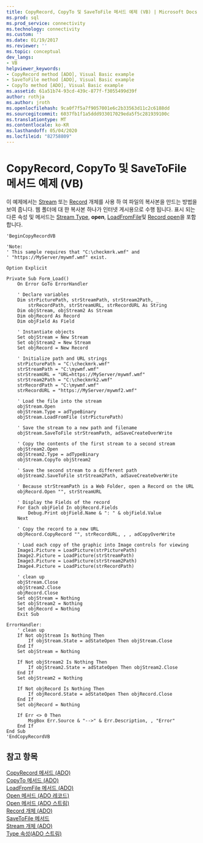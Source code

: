 ```yaml
---
title: CopyRecord, CopyTo 및 SaveToFile 메서드 예제 (VB) | Microsoft Docs
ms.prod: sql
ms.prod_service: connectivity
ms.technology: connectivity
ms.custom: ''
ms.date: 01/19/2017
ms.reviewer: ''
ms.topic: conceptual
dev_langs:
- VB
helpviewer_keywords:
- CopyRecord method [ADO], Visual Basic example
- SaveToFile method [ADO], Visual Basic example
- CopyTo method [ADO], Visual Basic example
ms.assetid: 61a51b74-93cd-439c-877f-f3055499d39f
author: rothja
ms.author: jroth
ms.openlocfilehash: 9ca0f7f5a7f9057001e6c2b33563d11c2c6188dd
ms.sourcegitcommit: 6037fb1f1a5ddd933017029eda5f5c281939100c
ms.translationtype: MT
ms.contentlocale: ko-KR
ms.lasthandoff: 05/04/2020
ms.locfileid: "82758809"
---
```

# <a name="copyrecord-copyto-and-savetofile-methods-example-vb"></a>CopyRecord, CopyTo 및 SaveToFile 메서드 예제 (VB)
이 예제에서는 [Stream](../../../ado/reference/ado-api/stream-object-ado.md) 또는 [Record](../../../ado/reference/ado-api/record-object-ado.md) 개체를 사용 하 여 파일의 복사본을 만드는 방법을 보여 줍니다. 웹 폴더에 대 한 복사본 하나가 인터넷 게시용으로 수행 됩니다. 표시 되는 다른 속성 및 메서드는 [Stream Type](../../../ado/reference/ado-api/type-property-ado-stream.md), **open**, [LoadFromFile](../../../ado/reference/ado-api/loadfromfile-method-ado.md)및 [Record open](../../../ado/reference/ado-api/open-method-ado-record.md)을 포함 합니다.  
  
```  
'BeginCopyRecordVB  
  
'Note:  
' This sample requires that "C:\checkmrk.wmf" and  
' "https://MyServer/mywmf.wmf" exist.  
  
Option Explicit  
  
Private Sub Form_Load()  
    On Error GoTo ErrorHandler  
  
    ' Declare variables  
    Dim strPicturePath, strStreamPath, strStream2Path, _  
        strRecordPath, strStreamURL, strRecordURL As String  
    Dim objStream, objStream2 As Stream  
    Dim objRecord As Record  
    Dim objField As Field  
  
    ' Instantiate objects  
    Set objStream = New Stream  
    Set objStream2 = New Stream  
    Set objRecord = New Record  
  
    ' Initialize path and URL strings  
    strPicturePath = "C:\checkmrk.wmf"  
    strStreamPath = "C:\mywmf.wmf"  
    strStreamURL = "URL=https://MyServer/mywmf.wmf"  
    strStream2Path = "C:\checkmrk2.wmf"  
    strRecordPath = "C:\mywmf.wmf"  
    strRecordURL = "https://MyServer/mywmf2.wmf"  
  
    ' Load the file into the stream  
    objStream.Open  
    objStream.Type = adTypeBinary  
    objStream.LoadFromFile (strPicturePath)  
  
    ' Save the stream to a new path and filename  
    objStream.SaveToFile strStreamPath, adSaveCreateOverWrite  
  
    ' Copy the contents of the first stream to a second stream  
    objStream2.Open  
    objStream2.Type = adTypeBinary  
    objStream.CopyTo objStream2  
  
    ' Save the second stream to a different path  
    objStream2.SaveToFile strStream2Path, adSaveCreateOverWrite  
  
    ' Because strStreamPath is a Web Folder, open a Record on the URL  
    objRecord.Open "", strStreamURL  
  
    ' Display the Fields of the record  
    For Each objField In objRecord.Fields  
        Debug.Print objField.Name & ": " & objField.Value  
    Next  
  
    ' Copy the record to a new URL  
    objRecord.CopyRecord "", strRecordURL, , , adCopyOverWrite  
  
    ' Load each copy of the graphic into Image controls for viewing  
    Image1.Picture = LoadPicture(strPicturePath)  
    Image2.Picture = LoadPicture(strStreamPath)  
    Image3.Picture = LoadPicture(strStream2Path)  
    Image4.Picture = LoadPicture(strRecordPath)  
  
    ' clean up  
    objStream.Close  
    objStream2.Close  
    objRecord.Close  
    Set objStream = Nothing  
    Set objStream2 = Nothing  
    Set objRecord = Nothing  
    Exit Sub  
  
ErrorHandler:  
    ' clean up  
    If Not objStream Is Nothing Then  
        If objStream.State = adStateOpen Then objStream.Close  
    End If  
    Set objStream = Nothing  
  
    If Not objStream2 Is Nothing Then  
        If objStream2.State = adStateOpen Then objStream2.Close  
    End If  
    Set objStream2 = Nothing  
  
    If Not objRecord Is Nothing Then  
        If objRecord.State = adStateOpen Then objRecord.Close  
    End If  
    Set objRecord = Nothing  
  
    If Err <> 0 Then  
        MsgBox Err.Source & "-->" & Err.Description, , "Error"  
    End If  
End Sub  
'EndCopyRecordVB  
```  
  
## <a name="see-also"></a>참고 항목  
 [CopyRecord 메서드 (ADO)](../../../ado/reference/ado-api/copyrecord-method-ado.md)   
 [CopyTo 메서드 (ADO)](../../../ado/reference/ado-api/copyto-method-ado.md)   
 [LoadFromFile 메서드 (ADO)](../../../ado/reference/ado-api/loadfromfile-method-ado.md)   
 [Open 메서드 (ADO 레코드)](../../../ado/reference/ado-api/open-method-ado-record.md)   
 [Open 메서드 (ADO 스트림)](../../../ado/reference/ado-api/open-method-ado-stream.md)   
 [Record 개체 (ADO)](../../../ado/reference/ado-api/record-object-ado.md)   
 [SaveToFile 메서드](../../../ado/reference/ado-api/savetofile-method.md)   
 [Stream 개체 (ADO)](../../../ado/reference/ado-api/stream-object-ado.md)   
 [Type 속성(ADO 스트림)](../../../ado/reference/ado-api/type-property-ado-stream.md)
